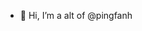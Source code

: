 - 👋 Hi, I’m a alt of @pingfanh


<!---
pingfanart/pingfanart is a ✨ special ✨ repository because its `README.md` (this file) appears on your GitHub profile.
You can click the Preview link to take a look at your changes.
--->
